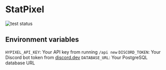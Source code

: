 # StatPixel

![test status](https://github.com/matteopolak/statpixel/actions/workflows/test.yml/badge.svg)

## Environment variables

`HYPIXEL_API_KEY`: Your API key from running `/api new`
`DISCORD_TOKEN`: Your Discord bot token from [discord.dev](https://discord.dev)
`DATABASE_URL`: Your PostgreSQL database URL
